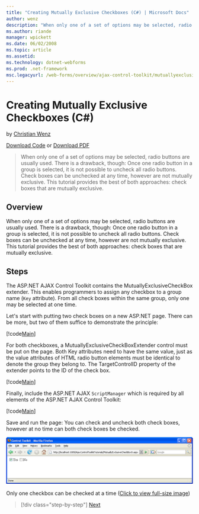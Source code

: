 ```yaml
---
title: "Creating Mutually Exclusive Checkboxes (C#) | Microsoft Docs"
author: wenz
description: "When only one of a set of options may be selected, radio buttons are usually used. There is a drawback, though: Once one radio button in a group is selected,..."
ms.author: riande
manager: wpickett
ms.date: 06/02/2008
ms.topic: article
ms.assetid: 
ms.technology: dotnet-webforms
ms.prod: .net-framework
msc.legacyurl: /web-forms/overview/ajax-control-toolkit/mutuallyexclusivecheckbox/creating-mutually-exclusive-checkboxes-cs
---
```

Creating Mutually Exclusive Checkboxes (C#)
====================
by [Christian Wenz](https://github.com/wenz)

[Download Code](http://download.microsoft.com/download/9/3/f/93f8daea-bebd-4821-833b-95205389c7d0/MutuallyExclusiveCheckBox0.cs.zip) or [Download PDF](http://download.microsoft.com/download/b/6/a/b6ae89ee-df69-4c87-9bfb-ad1eb2b23373/mutuallyexclusivecheckbox0CS.pdf)

> When only one of a set of options may be selected, radio buttons are usually used. There is a drawback, though: Once one radio button in a group is selected, it is not possible to uncheck all radio buttons. Check boxes can be unchecked at any time, however are not mutually exclusive. This tutorial provides the best of both approaches: check boxes that are mutually exclusive.


## Overview

When only one of a set of options may be selected, radio buttons are usually used. There is a drawback, though: Once one radio button in a group is selected, it is not possible to uncheck all radio buttons. Check boxes can be unchecked at any time, however are not mutually exclusive. This tutorial provides the best of both approaches: check boxes that are mutually exclusive.

## Steps

The ASP.NET AJAX Control Toolkit contains the MutuallyExclusiveCheckBox extender. This enables programmers to assign any checkbox to a group name (`Key` attribute). From all check boxes within the same group, only one may be selected at one time.

Let's start with putting two check boxes on a new ASP.NET page. There can be more, but two of them suffice to demonstrate the principle:

[!code[Main](creating-mutually-exclusive-checkboxes-cs/samples/sample1.xml)]

For both checkboxes, a MutuallyExclusiveCheckBoxExtender control must be put on the page. Both Key attributes need to have the same value, just as the value attributes of HTML radio button elements must be identical to denote the group they belong to. The TargetControlID property of the extender points to the ID of the check box.

[!code[Main](creating-mutually-exclusive-checkboxes-cs/samples/sample2.xml)]

Finally, include the ASP.NET AJAX `ScriptManager` which is required by all elements of the ASP.NET AJAX Control Toolkit:

[!code[Main](creating-mutually-exclusive-checkboxes-cs/samples/sample3.xml)]

Save and run the page: You can check and uncheck both check boxes, however at no time can both check boxes be checked.


[![Only one checkbox can be checked at a time](creating-mutually-exclusive-checkboxes-cs/_static/image2.png)](creating-mutually-exclusive-checkboxes-cs/_static/image1.png)

Only one checkbox can be checked at a time ([Click to view full-size image](creating-mutually-exclusive-checkboxes-cs/_static/image3.png))

>[!div class="step-by-step"] [Next](creating-mutually-exclusive-checkboxes-vb.md)